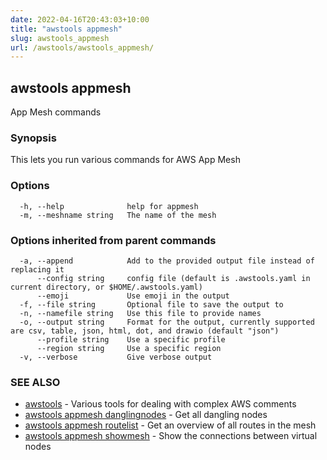 ```yaml
---
date: 2022-04-16T20:43:03+10:00
title: "awstools appmesh"
slug: awstools_appmesh
url: /awstools/awstools_appmesh/
---
```

## awstools appmesh

App Mesh commands

### Synopsis

This lets you run various commands for AWS App Mesh

### Options

```
  -h, --help              help for appmesh
  -m, --meshname string   The name of the mesh
```

### Options inherited from parent commands

```
  -a, --append            Add to the provided output file instead of replacing it
      --config string     config file (default is .awstools.yaml in current directory, or $HOME/.awstools.yaml)
      --emoji             Use emoji in the output
  -f, --file string       Optional file to save the output to
  -n, --namefile string   Use this file to provide names
  -o, --output string     Format for the output, currently supported are csv, table, json, html, dot, and drawio (default "json")
      --profile string    Use a specific profile
      --region string     Use a specific region
  -v, --verbose           Give verbose output
```

### SEE ALSO

* [awstools](#awstools)	 - Various tools for dealing with complex AWS comments
* [awstools appmesh danglingnodes](#awstools-appmesh-danglingnodes)	 - Get all dangling nodes
* [awstools appmesh routelist](#awstools-appmesh-routelist)	 - Get an overview of all routes in the mesh
* [awstools appmesh showmesh](#awstools-appmesh-showmesh)	 - Show the connections between virtual nodes

